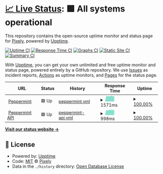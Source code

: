 # [📈 Live Status](https://status.labs.pixely.io): <!--live status--> **🟩 All systems operational**

This repository contains the open-source uptime monitor and status page for [Pixely](https://www.pixely.io), powered by [Upptime](https://github.com/upptime/upptime).

[![Uptime CI](https://github.com/pixelysg/statuspage/workflows/Uptime%20CI/badge.svg)](https://github.com/pixelysg/statuspage/actions?query=workflow%3A%22Uptime+CI%22)
[![Response Time CI](https://github.com/pixelysg/statuspage/workflows/Response%20Time%20CI/badge.svg)](https://github.com/pixelysg/statuspage/actions?query=workflow%3A%22Response+Time+CI%22)
[![Graphs CI](https://github.com/pixelysg/statuspage/workflows/Graphs%20CI/badge.svg)](https://github.com/pixelysg/statuspage/actions?query=workflow%3A%22Graphs+CI%22)
[![Static Site CI](https://github.com/pixelysg/statuspage/workflows/Static%20Site%20CI/badge.svg)](https://github.com/pixelysg/statuspage/actions?query=workflow%3A%22Static+Site+CI%22)
[![Summary CI](https://github.com/pixelysg/statuspage/workflows/Summary%20CI/badge.svg)](https://github.com/pixelysg/statuspage/actions?query=workflow%3A%22Summary+CI%22)

With [Upptime](https://upptime.js.org), you can get your own unlimited and free uptime monitor and status page, powered entirely by a GitHub repository. We use [Issues](https://github.com/pixelysg/statuspage/issues) as incident reports, [Actions](https://github.com/pixelysg/statuspage/actions) as uptime monitors, and [Pages](https://status.labs.pixely.io) for the status page.

<!--start: status pages-->
<!-- This summary is generated by Upptime (https://github.com/upptime/upptime) -->
<!-- Do not edit this manually, your changes will be overwritten -->
<!-- prettier-ignore -->
| URL | Status | History | Response Time | Uptime |
| --- | ------ | ------- | ------------- | ------ |
| <img alt="" src="https://favicons.githubusercontent.com/peppermint.labs.pixely.io" height="13"> [Peppermint](https://peppermint.labs.pixely.io/) | 🟩 Up | [peppermint.yml](https://github.com/pixelysg/statuspage/commits/HEAD/history/peppermint.yml) | <details><summary><img alt="Response time graph" src="./graphs/peppermint/response-time-week.png" height="20"> 1571ms</summary><br><a href="https://status.labs.pixely.io/history/peppermint"><img alt="Response time 1486" src="https://img.shields.io/endpoint?url=https%3A%2F%2Fraw.githubusercontent.com%2Fpixelysg%2Fstatuspage%2FHEAD%2Fapi%2Fpeppermint%2Fresponse-time.json"></a><br><a href="https://status.labs.pixely.io/history/peppermint"><img alt="24-hour response time 1571" src="https://img.shields.io/endpoint?url=https%3A%2F%2Fraw.githubusercontent.com%2Fpixelysg%2Fstatuspage%2FHEAD%2Fapi%2Fpeppermint%2Fresponse-time-day.json"></a><br><a href="https://status.labs.pixely.io/history/peppermint"><img alt="7-day response time 1571" src="https://img.shields.io/endpoint?url=https%3A%2F%2Fraw.githubusercontent.com%2Fpixelysg%2Fstatuspage%2FHEAD%2Fapi%2Fpeppermint%2Fresponse-time-week.json"></a><br><a href="https://status.labs.pixely.io/history/peppermint"><img alt="30-day response time 1593" src="https://img.shields.io/endpoint?url=https%3A%2F%2Fraw.githubusercontent.com%2Fpixelysg%2Fstatuspage%2FHEAD%2Fapi%2Fpeppermint%2Fresponse-time-month.json"></a><br><a href="https://status.labs.pixely.io/history/peppermint"><img alt="1-year response time 1486" src="https://img.shields.io/endpoint?url=https%3A%2F%2Fraw.githubusercontent.com%2Fpixelysg%2Fstatuspage%2FHEAD%2Fapi%2Fpeppermint%2Fresponse-time-year.json"></a></details> | <details><summary><a href="https://status.labs.pixely.io/history/peppermint">100.00%</a></summary><a href="https://status.labs.pixely.io/history/peppermint"><img alt="All-time uptime 100.00%" src="https://img.shields.io/endpoint?url=https%3A%2F%2Fraw.githubusercontent.com%2Fpixelysg%2Fstatuspage%2FHEAD%2Fapi%2Fpeppermint%2Fuptime.json"></a><br><a href="https://status.labs.pixely.io/history/peppermint"><img alt="24-hour uptime 100.00%" src="https://img.shields.io/endpoint?url=https%3A%2F%2Fraw.githubusercontent.com%2Fpixelysg%2Fstatuspage%2FHEAD%2Fapi%2Fpeppermint%2Fuptime-day.json"></a><br><a href="https://status.labs.pixely.io/history/peppermint"><img alt="7-day uptime 100.00%" src="https://img.shields.io/endpoint?url=https%3A%2F%2Fraw.githubusercontent.com%2Fpixelysg%2Fstatuspage%2FHEAD%2Fapi%2Fpeppermint%2Fuptime-week.json"></a><br><a href="https://status.labs.pixely.io/history/peppermint"><img alt="30-day uptime 100.00%" src="https://img.shields.io/endpoint?url=https%3A%2F%2Fraw.githubusercontent.com%2Fpixelysg%2Fstatuspage%2FHEAD%2Fapi%2Fpeppermint%2Fuptime-month.json"></a><br><a href="https://status.labs.pixely.io/history/peppermint"><img alt="1-year uptime 100.00%" src="https://img.shields.io/endpoint?url=https%3A%2F%2Fraw.githubusercontent.com%2Fpixelysg%2Fstatuspage%2FHEAD%2Fapi%2Fpeppermint%2Fuptime-year.json"></a></details>
| <img alt="" src="https://favicons.githubusercontent.com/peppermint.api.labs.pixely.io" height="13"> [Peppermint API](https://peppermint.api.labs.pixely.io/) | 🟩 Up | [peppermint-api.yml](https://github.com/pixelysg/statuspage/commits/HEAD/history/peppermint-api.yml) | <details><summary><img alt="Response time graph" src="./graphs/peppermint-api/response-time-week.png" height="20"> 998ms</summary><br><a href="https://status.labs.pixely.io/history/peppermint-api"><img alt="Response time 898" src="https://img.shields.io/endpoint?url=https%3A%2F%2Fraw.githubusercontent.com%2Fpixelysg%2Fstatuspage%2FHEAD%2Fapi%2Fpeppermint-api%2Fresponse-time.json"></a><br><a href="https://status.labs.pixely.io/history/peppermint-api"><img alt="24-hour response time 1073" src="https://img.shields.io/endpoint?url=https%3A%2F%2Fraw.githubusercontent.com%2Fpixelysg%2Fstatuspage%2FHEAD%2Fapi%2Fpeppermint-api%2Fresponse-time-day.json"></a><br><a href="https://status.labs.pixely.io/history/peppermint-api"><img alt="7-day response time 998" src="https://img.shields.io/endpoint?url=https%3A%2F%2Fraw.githubusercontent.com%2Fpixelysg%2Fstatuspage%2FHEAD%2Fapi%2Fpeppermint-api%2Fresponse-time-week.json"></a><br><a href="https://status.labs.pixely.io/history/peppermint-api"><img alt="30-day response time 983" src="https://img.shields.io/endpoint?url=https%3A%2F%2Fraw.githubusercontent.com%2Fpixelysg%2Fstatuspage%2FHEAD%2Fapi%2Fpeppermint-api%2Fresponse-time-month.json"></a><br><a href="https://status.labs.pixely.io/history/peppermint-api"><img alt="1-year response time 898" src="https://img.shields.io/endpoint?url=https%3A%2F%2Fraw.githubusercontent.com%2Fpixelysg%2Fstatuspage%2FHEAD%2Fapi%2Fpeppermint-api%2Fresponse-time-year.json"></a></details> | <details><summary><a href="https://status.labs.pixely.io/history/peppermint-api">100.00%</a></summary><a href="https://status.labs.pixely.io/history/peppermint-api"><img alt="All-time uptime 100.00%" src="https://img.shields.io/endpoint?url=https%3A%2F%2Fraw.githubusercontent.com%2Fpixelysg%2Fstatuspage%2FHEAD%2Fapi%2Fpeppermint-api%2Fuptime.json"></a><br><a href="https://status.labs.pixely.io/history/peppermint-api"><img alt="24-hour uptime 100.00%" src="https://img.shields.io/endpoint?url=https%3A%2F%2Fraw.githubusercontent.com%2Fpixelysg%2Fstatuspage%2FHEAD%2Fapi%2Fpeppermint-api%2Fuptime-day.json"></a><br><a href="https://status.labs.pixely.io/history/peppermint-api"><img alt="7-day uptime 100.00%" src="https://img.shields.io/endpoint?url=https%3A%2F%2Fraw.githubusercontent.com%2Fpixelysg%2Fstatuspage%2FHEAD%2Fapi%2Fpeppermint-api%2Fuptime-week.json"></a><br><a href="https://status.labs.pixely.io/history/peppermint-api"><img alt="30-day uptime 100.00%" src="https://img.shields.io/endpoint?url=https%3A%2F%2Fraw.githubusercontent.com%2Fpixelysg%2Fstatuspage%2FHEAD%2Fapi%2Fpeppermint-api%2Fuptime-month.json"></a><br><a href="https://status.labs.pixely.io/history/peppermint-api"><img alt="1-year uptime 100.00%" src="https://img.shields.io/endpoint?url=https%3A%2F%2Fraw.githubusercontent.com%2Fpixelysg%2Fstatuspage%2FHEAD%2Fapi%2Fpeppermint-api%2Fuptime-year.json"></a></details>

<!--end: status pages-->

[**Visit our status website →**](https://status.labs.pixely.io)

## 📄 License

- Powered by: [Upptime](https://github.com/upptime/upptime)
- Code: [MIT](./LICENSE) © [Pixely](https://www.pixely.io)
- Data in the `./history` directory: [Open Database License](https://opendatacommons.org/licenses/odbl/1-0/)
